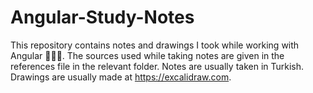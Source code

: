 # Angular-Study-Notes
This repository contains notes and drawings I took while working with Angular 👨🏻‍💻.
The sources used while taking notes are given in the references file in the relevant folder.
Notes are usually taken in Turkish. Drawings are usually made at https://excalidraw.com.
